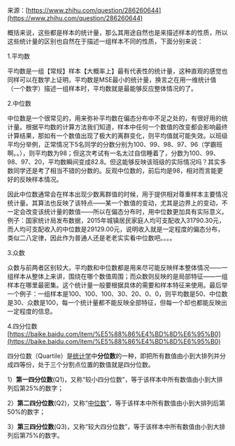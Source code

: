 来源：[https://www.zhihu.com/question/286260644](https://www.zhihu.com/question/286260644)

概括来说，这些都是样本的统计量，那么其用途自然也是来描述样本的性质，所以这些统计量的区别也自然在于描述一组样本不同的性质，下面分别来说：

1.平均数

平均数是一组【常规】样本【大概率上】最有代表性的统计量，这种直观的感觉也同样可以在数学上证明，平均数是MSE最小的统计量，换言之在用一维统计值（一个数字）描述一组样本时，平均数就是最能够反应整体情况的了。

2.中位数

中位数是一个很常见的，用来弥补平均数在偏态分布中不足之处的，有很好用的统计量。根据平均数的计算方法我们知道，样本中任何一个数值的改变都会影响最终计算结果，那如有一个数值出现了极大的离群变化，则平均值就可能失效。以班级平均分举例，正常情况下5名同学的分数分别为100、99、98、97、96（学霸班啊。。），则平均数为98；但这次考试有一名太过自信睡着了，分数为100、99、98、97、20，平均数瞬间变成82.8。但这能够反映该班级的实际情况吗？其实多数同学还是考了相当不错的分数的。反观中位数的，前后均是98，相对而言能更好的反映样本情况。

因此中位数通常会在样本出现少数离群值的时候，用于提供相对尊重样本主要情况统计量。其算法也反映了该特点——某一个数值的变动，尤其是边界上的变动，不一定会改变该统计量的数值——所以在偏态分布时，用中位数更加具有实际意义。例子：国家统计局发布数据，2015年城镇居民家庭人均可支配收入31790.30元，而人均可支配收入的中位数是29129.00元，说明收入就是一定程度的偏态分布，类似二八定律，因此作为普通人还是老老实实看中位数吧。。。。

3.众数

众数与前两者区别较大。平均数和中位数都是用来尽可能反映样本整体情况——一组样本从整体上来讲，围绕在哪个数值周围；而众数则反映的是局部特征——一组样本在哪里最密集。这个统计量一般要根据具体的需要和样本特征来使用。最后举一个例子：一组样本是100、100、100、30、20、0、0，则平均数是50、中位数是30、众数是100，每一个统计量都不能反映全部特征，但每一个却也都能反映出一定程度的信息。

4.四分位数 [https://baike.baidu.com/item/%E5%88%86%E4%BD%8D%E6%95%B0](https://baike.baidu.com/item/%E5%88%86%E4%BD%8D%E6%95%B0)

四分位数（Quartile）是[统计学](https://baike.baidu.com/item/统计学/1175)中**分位数**的一种，即把所有数值由小到大排列并分成四等份，处于三个分割点位置的数值就是四分位数。

1）**第一四分位数**\(Q1\)，又称“较小四分位数”，等于该样本中所有数值由小到大排列后第25%的数字；

2）**第二四分位数**\(Q2\)，又称“[中位数](https://baike.baidu.com/item/中位数)”，等于该样本中所有数值由小到大排列后第50%的数字；

3）**第三四分位数**\(Q3\)，又称“较大四分位数”，等于该样本中所有数值由小到大排列后第75%的数字。

